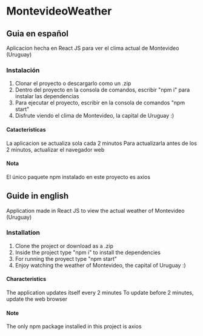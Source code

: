 # MontevideoWeather
## Guia en español
Aplicacion hecha en React JS para ver el clima actual de Montevideo (Uruguay)

### Instalación
1. Clonar el proyecto o descargarlo como un .zip
2. Dentro del proyecto en la consola de comandos, escribir "npm i" para instalar las dependencias
3. Para ejecutar el proyecto, escribir en la consola de comandos "npm start"
4. Disfrute viendo el clima de Montevideo, la capital de Uruguay :)

#### Catacteristicas
La aplicacion se actualiza sola cada 2 minutos
Para actualizarla antes de los 2 minutos, actualizar el navegador web

#### Nota
El único paquete npm instalado en este proyecto es axios

## Guide in english
Application made in React JS to view the actual weather of Montevideo (Uruguay)

### Installation
1. Clone the project or download as a .zip
2. Inside the project type "npm i" to install the dependencies
3. For running the proyect type "npm start"
4. Enjoy watching the weather of Montevideo, the capital of Uruguay :)

#### Characteristics
The application updates itself every 2 minutes
To update before 2 minutes, update the web browser

#### Note
The only npm package installed in this project is axios
